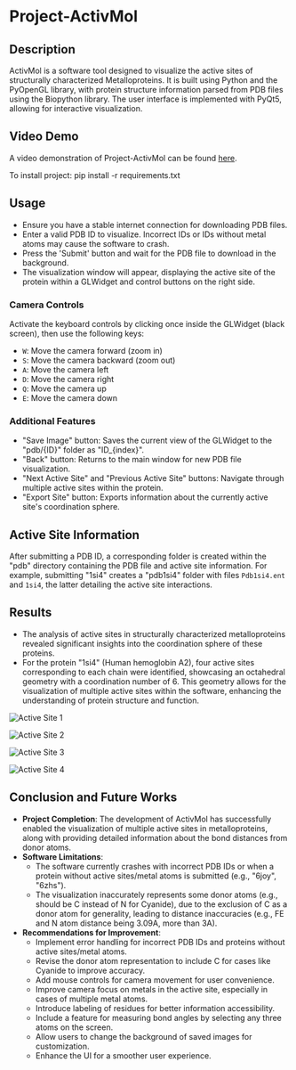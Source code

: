 # Project-ActivMol

## Description

ActivMol is a software tool designed to visualize the active sites of structurally characterized Metalloproteins. It is built using Python and the PyOpenGL library, with protein structure information parsed from PDB files using the Biopython library. The user interface is implemented with PyQt5, allowing for interactive visualization.

## Video Demo

A video demonstration of Project-ActivMol can be found [here](https://drive.google.com/file/d/1yNi-x__EyisEsdM72UPDX3zPq-hwcK-W/view?usp=drive_link).

To install project:
pip install -r requirements.txt

## Usage

- Ensure you have a stable internet connection for downloading PDB files.
- Enter a valid PDB ID to visualize. Incorrect IDs or IDs without metal atoms may cause the software to crash.
- Press the 'Submit' button and wait for the PDB file to download in the background.
- The visualization window will appear, displaying the active site of the protein within a GLWidget and control buttons on the right side.

### Camera Controls

Activate the keyboard controls by clicking once inside the GLWidget (black screen), then use the following keys:

- `W`: Move the camera forward (zoom in)
- `S`: Move the camera backward (zoom out)
- `A`: Move the camera left
- `D`: Move the camera right
- `Q`: Move the camera up
- `E`: Move the camera down

### Additional Features

- "Save Image" button: Saves the current view of the GLWidget to the "pdb/{ID}" folder as "ID_{index}".
- "Back" button: Returns to the main window for new PDB file visualization.
- "Next Active Site" and "Previous Active Site" buttons: Navigate through multiple active sites within the protein.
- "Export Site" button: Exports information about the currently active site's coordination sphere.

## Active Site Information

After submitting a PDB ID, a corresponding folder is created within the "pdb" directory containing the PDB file and active site information. For example, submitting "1si4" creates a "pdb1si4" folder with files `Pdb1si4.ent` and `1si4`, the latter detailing the active site interactions.

## Results

- The analysis of active sites in structurally characterized metalloproteins revealed significant insights into the coordination sphere of these proteins. 
- For the protein "1si4" (Human hemoglobin A2), four active sites corresponding to each chain were identified, showcasing an octahedral geometry with a coordination number of 6. This geometry allows for the visualization of multiple active sites within the software, enhancing the understanding of protein structure and function.

![Active Site 1](https://pplx-res.cloudinary.com/image/upload/v1710439367/user_uploads/wyjlzljhm/image.jpg)

![Active Site 2](https://pplx-res.cloudinary.com/image/upload/v1710439367/user_uploads/wyjlzljhm/image.jpg)

![Active Site 3](https://pplx-res.cloudinary.com/image/upload/v1710439367/user_uploads/wyjlzljhm/image.jpg)

![Active Site 4](https://pplx-res.cloudinary.com/image/upload/v1710439367/user_uploads/wyjlzljhm/image.jpg)

## Conclusion and Future Works

- **Project Completion**: The development of ActivMol has successfully enabled the visualization of multiple active sites in metalloproteins, along with providing detailed information about the bond distances from donor atoms.
- **Software Limitations**: 
  - The software currently crashes with incorrect PDB IDs or when a protein without active sites/metal atoms is submitted (e.g., "6joy", "6zhs"). 
  - The visualization inaccurately represents some donor atoms (e.g., should be C instead of N for Cyanide), due to the exclusion of C as a donor atom for generality, leading to distance inaccuracies (e.g., FE and N atom distance being 3.09A, more than 3A).
- **Recommendations for Improvement**:
  - Implement error handling for incorrect PDB IDs and proteins without active sites/metal atoms.
  - Revise the donor atom representation to include C for cases like Cyanide to improve accuracy.
  - Add mouse controls for camera movement for user convenience.
  - Improve camera focus on metals in the active site, especially in cases of multiple metal atoms.
  - Introduce labeling of residues for better information accessibility.
  - Include a feature for measuring bond angles by selecting any three atoms on the screen.
  - Allow users to change the background of saved images for customization.
  - Enhance the UI for a smoother user experience.
